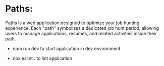# Paths:

Paths is a web application designed to optimize your job hunting experience. Each "path" symbolizes a dedicated job hunt period, allowing users to manage applications, resumes, and related activities inside their path.

- npm run dev to start application in dev environment

- npx eslint . to lint application
